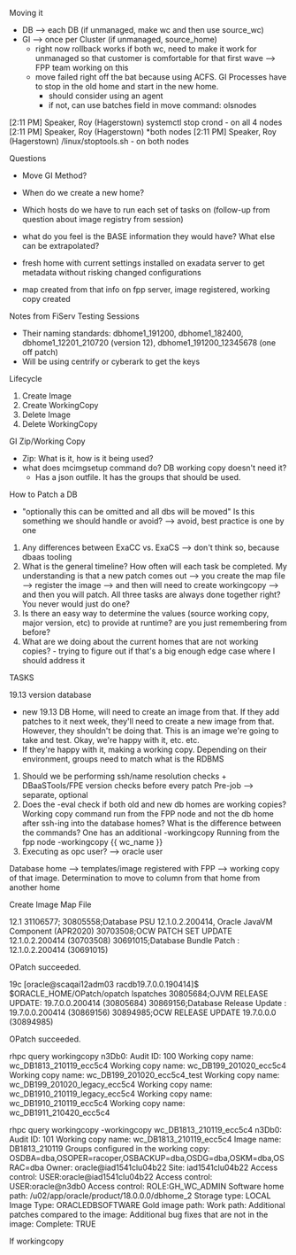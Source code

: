 Moving it
- DB --> each DB (if unmanaged, make wc and then use source_wc)
- GI --> once per Cluster (if unmanaged, source_home)
    - right now rollback works if both wc, need to make it work for unmanaged so that customer is comfortable for that first wave --> FPP team working on this
    - move failed right off the bat because using ACFS. GI Processes have to stop in the old home and start in the new home.
        - should consider using an agent
        - if not, can use batches field in move command: olsnodes

[2:11 PM] Speaker, Roy (Hagerstown)
    systemctl stop crond - on all 4 nodes
​[2:11 PM] Speaker, Roy (Hagerstown)
    *both nodes
​[2:11 PM] Speaker, Roy (Hagerstown)
    /linux/stoptools.sh - on both nodes

Questions
- Move GI Method? 
- When do we create a new home? 
- Which hosts do we have to run each set of tasks on (follow-up from question about image registry from session)
- what do you feel is the BASE information they would have? What else can be extrapolated? 

- fresh home with current settings installed on exadata server to get metadata without risking changed configurations
- map created from that info on fpp server, image registered, working copy created

Notes from FiServ Testing Sessions
- Their naming standards: dbhome1_191200, dbhome1_182400, dbhome1_12201_210720 (version 12), dbhome1_191200_12345678 (one off patch)
- Will be using centrify or cyberark to get the keys

 

 Lifecycle
 1. Create Image
 2. Create WorkingCopy
 3. Delete Image
 4. Delete WorkingCopy

GI Zip/Working Copy
 - Zip: What is it, how is it being used?
 - what does mcimgsetup command do? DB working copy doesn't need it?
    - Has a json outfile. It has the groups that should be used. 
 
How to Patch a DB
 - "optionally this can be omitted and all dbs will be moved" Is this something we should handle or avoid? --> avoid, best practice is one by one 

1. Any differences between ExaCC vs. ExaCS --> don't think so, because dbaas tooling
2. What is the general timeline? How often will each task be completed. My understanding is that a new patch comes out --> you create the map file --> register the image --> and then will need to create workingcopy --> and then you will patch. All three tasks are always done together right? You never would just do one? 
3. Is there an easy way to determine the values (source working copy, major version, etc) to provide at runtime? are you just remembering from before?
4. What are we doing about the current homes that are not working copies? - trying to figure out if that's a big enough edge case where I should address it 

TASKS

19.13 version database
- new 19.13 DB Home, will need to create an image from that. If they add patches to it next week, they'll need to create a new image from that. However, they shouldn't be doing that. This is an image we're going to take and test. Okay, we're happy with it, etc. etc. 
- If they're happy with it, making a working copy. Depending on their environment, groups need to match what is the RDBMS 

1. Should we be performing ssh/name resolution checks + DBaaSTools/FPE version checks before every patch
    Pre-job --> separate, optional
2. Does the -eval check if both old and new db homes are working copies? Working copy command run from the FPP node and not the db home after ssh-ing into the database homes? What is the difference between the commands? One has an additional -workingcopy
    Running from the fpp node
    -workingcopy {{ wc_name }}
4. Executing as opc user? --> oracle user

Database home --> templates/image registered with FPP --> working copy of that image. Determination to move to column from that home from another home




Create Image Map File

12.1
31106577;
30805558;Database PSU 12.1.0.2.200414, Oracle JavaVM Component (APR2020)
30703508;OCW PATCH SET UPDATE 12.1.0.2.200414 (30703508)
30691015;Database Bundle Patch : 12.1.0.2.200414 (30691015)

OPatch succeeded.

19c
[oracle@scaqai12adm03 racdb19.7.0.0.190414]$ $ORACLE_HOME/OPatch/opatch lspatches
30805684;OJVM RELEASE UPDATE: 19.7.0.0.200414 (30805684)
30869156;Database Release Update : 19.7.0.0.200414 (30869156)
30894985;OCW RELEASE UPDATE 19.7.0.0.0 (30894985)

OPatch succeeded.

rhpc query workingcopy
n3Db0: Audit ID: 100
Working copy name: wc_DB1813_210119_ecc5c4
Working copy name: wc_DB199_201020_ecc5c4
Working copy name: wc_DB199_201020_ecc5c4_test
Working copy name: wc_DB199_201020_legacy_ecc5c4
Working copy name: wc_DB1910_210119_legacy_ecc5c4
Working copy name: wc_DB1910_210119_ecc5c4
Working copy name: wc_DB1911_210420_ecc5c4

rhpc query workingcopy -workingcopy wc_DB1813_210119_ecc5c4
n3Db0: Audit ID: 101
Working copy name: wc_DB1813_210119_ecc5c4
Image name: DB1813_210119
Groups configured in the working copy: OSDBA=dba,OSOPER=racoper,OSBACKUP=dba,OSDG=dba,OSKM=dba,OSRAC=dba
Owner: oracle@iad1541clu04b22
Site: iad1541clu04b22
Access control: USER:oracle@iad1541clu04b22
Access control: USER:oracle@n3db0
Access control: ROLE:GH_WC_ADMIN
Software home path: /u02/app/oracle/product/18.0.0.0/dbhome_2
Storage type: LOCAL
Image Type: ORACLEDBSOFTWARE
Gold image path:
Work path:
Additional patches compared to the image:
Additional bug fixes that are not in the image:
Complete: TRUE

If workingcopy 






